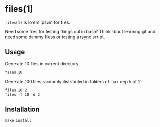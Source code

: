 # files(1)

`files(1)` is lorem ipsum for files. 

Need some files for testing things out in bash? Think about learning git
and need some dummy filess or testing a rsync script.

## Usage

Generate 10 files in current directory

    files 10

Generate 100 files randomly distributed in folders of max depth of 2

    files 10 2
    files -f 10 -d 2

## Installation

    make install
